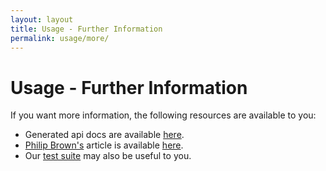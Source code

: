 ```yaml
---
layout: layout
title: Usage - Further Information
permalink: usage/more/
---
```


# Usage - Further Information

If you want more information, the following resources are available to you:

  * Generated api docs are available [here](http://factory-muffin.thephpleague.com/api/).
  * [Philip Brown's](https://github.com/philipbrown) article is available [here](http://culttt.com/2013/05/27/laravel-4-fixture-replacement-with-factorymuff/).
  * Our [test suite](https://github.com/thephpleague/factory-muffin/tree/2.0/tests) may also be useful to you.
